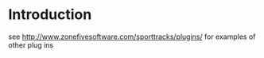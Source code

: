 # Introduction #

see http://www.zonefivesoftware.com/sporttracks/plugins/ for examples of other plug ins
